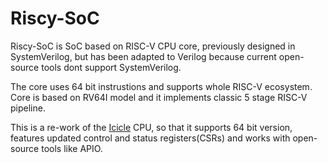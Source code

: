 # Riscy-SoC
Riscy-SoC is SoC based on RISC-V CPU core, previously designed in SystemVerilog, but has been adapted to Verilog because current open-source tools dont support SystemVerilog.

The core uses 64 bit instrustions and supports whole RISC-V ecosystem. Core is based on RV64I model and it implements classic 5 stage RISC-V pipeline.

This is a re-work of the [Icicle](https://github.com/grahamedgecombe/icicle) CPU, so that it supports 64 bit version, features updated control and status registers(CSRs) and works with open-source tools like APIO.
